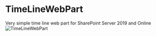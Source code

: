 # TimeLineWebPart
 Very simple time line web part for SharePoint Server 2019 and Online
 ![TimeLineWebPart](https://github.com/douglasfilipe/TimeLineWebPart/assets/39101964/6a652eec-9712-4b8d-b17f-7ad6dc95c604)
